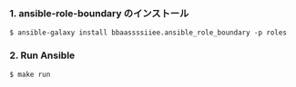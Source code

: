 ### 1. ansible-role-boundary のインストール

```
$ ansible-galaxy install bbaassssiiee.ansible_role_boundary -p roles
```

### 2. Run Ansible

```
$ make run
```
